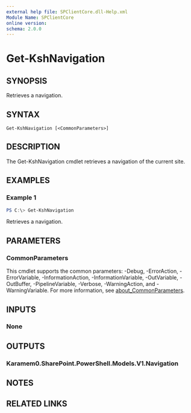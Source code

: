 ```yaml
---
external help file: SPClientCore.dll-Help.xml
Module Name: SPClientCore
online version:
schema: 2.0.0
---
```


# Get-KshNavigation

## SYNOPSIS
Retrieves a navigation.

## SYNTAX

```
Get-KshNavigation [<CommonParameters>]
```

## DESCRIPTION
The Get-KshNavigation cmdlet retrieves a navigation of the current site.

## EXAMPLES

### Example 1
```powershell
PS C:\> Get-KshNavigation
```

Retrieves a navigation.

## PARAMETERS

### CommonParameters
This cmdlet supports the common parameters: -Debug, -ErrorAction, -ErrorVariable, -InformationAction, -InformationVariable, -OutVariable, -OutBuffer, -PipelineVariable, -Verbose, -WarningAction, and -WarningVariable. For more information, see [about_CommonParameters](http://go.microsoft.com/fwlink/?LinkID=113216).

## INPUTS

### None

## OUTPUTS

### Karamem0.SharePoint.PowerShell.Models.V1.Navigation

## NOTES

## RELATED LINKS
